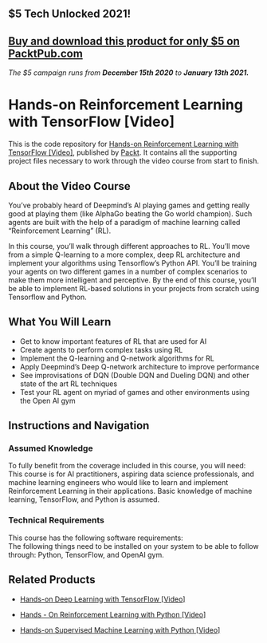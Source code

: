 ## $5 Tech Unlocked 2021!
[Buy and download this product for only $5 on PacktPub.com](https://www.packtpub.com/)
-----
*The $5 campaign         runs from __December 15th 2020__ to __January 13th 2021.__*

# Hands-on Reinforcement Learning with TensorFlow [Video]
This is the code repository for [Hands-on Reinforcement Learning with TensorFlow [Video]](https://www.packtpub.com/application-development/hands-reinforcement-learning-tensorflow-video?utm_source=github&utm_medium=repository&utm_campaign=9781788995368), published by [Packt](https://www.packtpub.com/?utm_source=github). It contains all the supporting project files necessary to work through the video course from start to finish.
## About the Video Course
You’ve probably heard of Deepmind’s AI playing games and getting really good at playing them (like AlphaGo beating the Go world champion). Such agents are built with the help of a paradigm of machine learning called “Reinforcement Learning” (RL).

In this course, you’ll walk through different approaches to RL. You’ll move from a simple Q-learning to a more complex, deep RL architecture and implement your algorithms using Tensorflow’s Python API. You’ll be training your agents on two different games in a number of complex scenarios to make them more intelligent and perceptive.
By the end of this course, you’ll be able to implement RL-based solutions in your projects from scratch using Tensorflow and Python.

<H2>What You Will Learn</H2>
<DIV class=book-info-will-learn-text>
<UL>
<LI>Get to know important features of RL that are used for AI 
<LI>Create agents to perform complex tasks using RL 
<LI>Implement the Q-learning and Q-network algorithms for RL 
<LI>Apply Deepmind’s Deep Q-network architecture to improve performance 
<LI>See improvisations of DQN (Double DQN and Dueling DQN) and other state of the art RL techniques 
<LI>Test your RL agent on myriad of games and other environments using the Open AI gym </LI></UL></DIV>

## Instructions and Navigation
### Assumed Knowledge
To fully benefit from the coverage included in this course, you will need:<br/>
This course is for AI practitioners, aspiring data science professionals, and machine learning engineers who would like to learn and implement Reinforcement Learning in their applications. Basic knowledge of machine learning, TensorFlow, and Python is assumed.
### Technical Requirements
This course has the following software requirements:<br/>
The following things need to be installed on your system to be able to follow through: Python, TensorFlow, and OpenAI gym.

## Related Products
* [Hands-on Deep Learning with TensorFlow [Video]](https://www.packtpub.com/big-data-and-business-intelligence/hands-deep-learning-tensorflow-video?utm_source=github&utm_medium=repository&utm_campaign=9781789344752)

* [Hands - On Reinforcement Learning with Python [Video]](https://www.packtpub.com/big-data-and-business-intelligence/hands-reinforcement-learning-python-video?utm_source=github&utm_medium=repository&utm_campaign=9781788392402)

* [Hands-on Supervised Machine Learning with Python [Video]](https://www.packtpub.com/big-data-and-business-intelligence/hands-supervised-machine-learning-python-video?utm_source=github&utm_medium=repository&utm_campaign=9781789347654)


